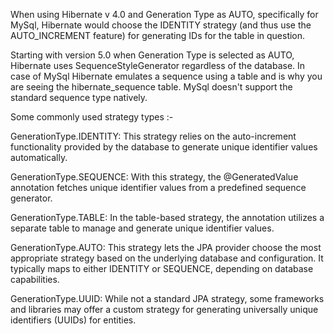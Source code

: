 When using Hibernate v 4.0 and Generation Type as AUTO, specifically for MySql,
Hibernate would choose the IDENTITY strategy (and thus use the AUTO_INCREMENT feature)
for generating IDs for the table in question.

Starting with version 5.0 when Generation Type is selected as AUTO,
Hibernate uses SequenceStyleGenerator regardless of the database.
In case of MySql Hibernate emulates a sequence using a table and is why you are seeing 
the hibernate_sequence table. MySql doesn't support the standard sequence type natively.

Some commonly used strategy types :-

GenerationType.IDENTITY: This strategy relies on the auto-increment functionality provided by the database to generate unique identifier values automatically.

GenerationType.SEQUENCE: With this strategy, the @GeneratedValue annotation fetches unique identifier values from a predefined sequence generator.

GenerationType.TABLE: In the table-based strategy, the annotation utilizes a separate table to manage and generate unique identifier values.

GenerationType.AUTO: This strategy lets the JPA provider choose the most appropriate strategy based on the underlying database and configuration. It typically maps to either IDENTITY or SEQUENCE, depending on database capabilities.

GenerationType.UUID: While not a standard JPA strategy, some frameworks and libraries may offer a custom strategy for generating universally unique identifiers (UUIDs) for entities.